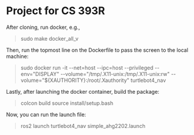 # Project for CS 393R
After cloning, run docker, e.g.,

> sudo make docker_all_v

Then, run the topmost line on the Dockerfile to pass the screen to the local machine:


> sudo docker run -it --net=host --ipc=host --privileged --env="DISPLAY" --volume="/tmp/.X11-unix:/tmp/.X11-unix:rw" --volume="${XAUTHORITY}:/root/.Xauthority" turtlebot4_nav

Lastly, after launching the docker container, build the package:

> colcon build
> source install/setup.bash

Now, you can run the launch file:

> ros2 launch turtlebot4_nav simple_ahg2202.launch
